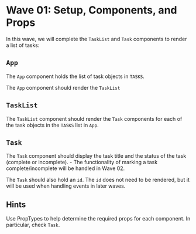 # Wave 01: Setup, Components, and Props

In this wave, we will complete the `TaskList` and `Task` components to render a list of tasks:

## `App`
The `App` component holds the list of task objects in `TASKS`. 

The `App` component should render the `TaskList`


## `TaskList`
The `TaskList` component should render the `Task` components for each of the task objects in the `TASKS` list in `App`.

## `Task`
The `Task` component should display the task title and the status of the task (complete or incomplete).
    - The functionality of marking a task complete/incomplete will be handled in Wave 02.

The `Task` should also hold an `id`. The `id` does not need to be rendered, but it will be used when handling events in later waves.

## Hints
Use PropTypes to help determine the required props for each component. In particular, check `Task`.




